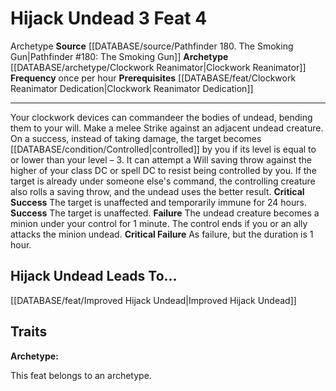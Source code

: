 ﻿---
actions: '[three-actions]'
cost: null
element: null
feat: Hijack Undead
frequency: once per hour
heighten_level: null
id: '3647'
level: '4'
name: Hijack Undead
prerequisite: '[[DATABASE/feat/Clockwork Reanimator Dedication|Clockwork Reanimator
  Dedication]]'
rarity: Common
requirement: null
rus_type_level: null
school: null
source: '[[DATABASE/source/Pathfinder 180. The Smoking Gun|Pathfinder #180: The Smoking
  Gun]]'
subcategory: null
trait:
- '[[DATABASE/trait/Archetype|Archetype]]'
trigger: null
type: Feat

---
# Hijack Undead <span class="action-icon">3</span> <span class="item-type">Feat 4</span>

<span class="item-trait">Archetype</span>
**Source** [[DATABASE/source/Pathfinder 180. The Smoking Gun|Pathfinder #180: The Smoking Gun]]
**Archetype** [[DATABASE/archetype/Clockwork Reanimator|Clockwork Reanimator]]
**Frequency** once per hour
**Prerequisites** [[DATABASE/feat/Clockwork Reanimator Dedication|Clockwork Reanimator Dedication]]

---
Your clockwork devices can commandeer the bodies of undead, bending them to your will. Make a melee Strike against an adjacent undead creature. On a success, instead of taking damage, the target becomes [[DATABASE/condition/Controlled|controlled]] by you if its level is equal to or lower than your level – 3. It can attempt a Will saving throw against the higher of your class DC or spell DC to resist being controlled by you. If the target is already under someone else's command, the controlling creature also rolls a saving throw, and the undead uses the better result.
**Critical Success** The target is unaffected and temporarily immune for 24 hours.
**Success** The target is unaffected.
**Failure** The undead creature becomes a minion under your control for 1 minute. The control ends if you or an ally attacks the minion undead.
**Critical Failure** As failure, but the duration is 1 hour.

## Hijack Undead Leads To...

[[DATABASE/feat/Improved Hijack Undead|Improved Hijack Undead]]

## Traits

**Archetype:**

This feat belongs to an archetype.